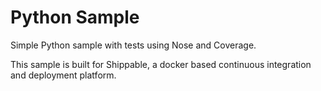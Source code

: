 Python Sample
=====================



Simple Python sample with tests using Nose and Coverage.



This sample is built for Shippable, a docker based continuous integration and deployment platform.
